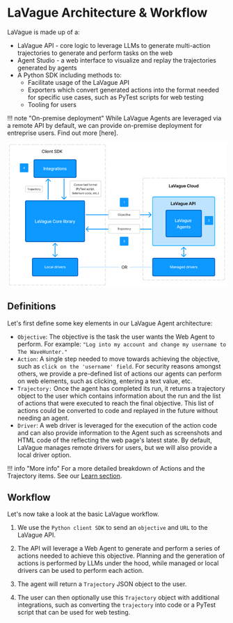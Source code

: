 # LaVague Architecture & Workflow

LaVague is made up of a:

- LaVague API - core logic to leverage LLMs to generate multi-action trajectories to generate and perform tasks on the web
- Agent Studio - a web interface to visualize and replay the trajectories generated by agents
- A Python SDK including methods to:
    - Facilitate usage of the LaVague API
    - Exporters which convert generated actions into the format needed for specific use cases, such as PyTest scripts for web testing
    - Tooling for users

!!! note "On-premise deployment"
    While LaVague Agents are leveraged via a remote API by default, we can provide on-premise deployment for entreprise users. Find out more [here].

![LaVague Workflow](https://raw.githubusercontent.com/lavague-ai/LaVague/drafting-some-docs/docs/assets/architecture-default.png)

## Definitions

Let's first define some key elements in our LaVague Agent architecture:

- `Objective`: The objective is the task the user wants the Web Agent to perform. For example: `"Log into my account and change my username to The WaveHunter."`
- `Action`: A single step needed to move towards achieving the objective, such as `click on the 'username' field`. For security reasons amongst others, we provide a pre-defined list of actions our agents can perform on web elements, such as clicking, entering a text value, etc.
- `Trajectory:` Once the agent has completed its run, it returns a trajectory object to the user which contains information about the run and the list of actions that were executed to reach the final objective. This list of actions could be converted to code and replayed in the future without needing an agent.
- `Driver`: A web driver is leveraged for the execution of the action code and can also provide information to the Agent such as screenshots and HTML code of the reflecting the web page's latest state. By default, LaVague manages remote drivers for users, but we will also provide a local driver option.

!!! info "More info"
    For a more detailed breakdown of Actions and the Trajectory items. See our [Learn section]().

## Workflow

Let's now take a look at the basic LaVague workflow.

1. We use the `Python client SDK` to send an `objective` and `URL` to the LaVague API.

2. The API will leverage a Web Agent to generate and perform a series of actions needed to achieve this objective. Planning and the generation of actions is performed by LLMs under the hood, while managed or local drivers can be used to perform each action.

3. The agent will return a `Trajectory` JSON object to the user.

4. The user can then optionally use this `Trajectory` object with additional integrations, such as converting the `trajectory` into code or a PyTest script that can be used for web testing.